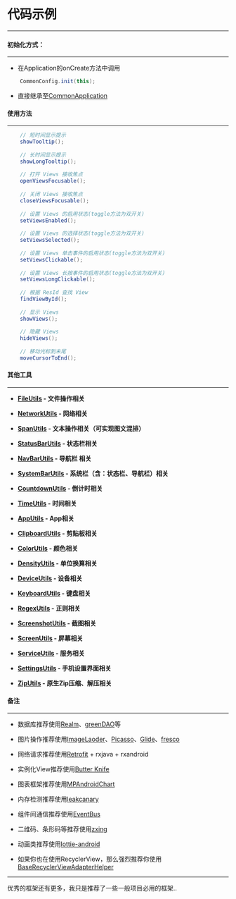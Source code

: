 # 代码示例

---

#### 初始化方式：

---

 - 在Application的onCreate方法中调用
 
```java
    CommonConfig.init(this);
```

 - 直接继承至[CommonApplication](/common/src/main/java/com/brave/common/base/CommonApplication.java)
 
 
#### 使用方法

---

```java
    // 短时间显示提示
    showTooltip();
    
    // 长时间显示提示
    showLongTooltip();
    
    // 打开 Views 接收焦点
    openViewsFocusable();
    
    // 关闭 Views 接收焦点
    closeViewsFocusable();
    
    // 设置 Views 的启用状态(toggle方法为双开关)
    setViewsEnabled();
    
    // 设置 Views 的选择状态(toggle方法为双开关)
    setViewsSelected();
    
    // 设置 Views 单击事件的启用状态(toggle方法为双开关)
    setViewsClickable();
    
    // 设置 Views 长按事件的启用状态(toggle方法为双开关)
    setViewsLongClickable();
    
    // 根据 ResId 查找 View
    findViewById();
    
    // 显示 Views
    showViews();
    
    // 隐藏 Views
    hideViews();
    
    // 移动光标到末尾
    moveCursorToEnd();
```

#### 其他工具

---

<b>

 - [FileUtils](/common/src/main/java/com/brave/common/utils/io/FileUtils.java) - 文件操作相关
 - [NetworkUtils](/common/src/main/java/com/brave/common/utils/network/NetworkUtils.java) - 网络相关
 - [SpanUtils](/common/src/main/java/com/brave/common/utils/span/SpanUtils.java) - 文本操作相关（可实现图文混排）
 - [StatusBarUtils](/common/src/main/java/com/brave/common/utils/system/StatusBarUtils.java) - 状态栏相关
 - [NavBarUtils](/common/src/main/java/com/brave/common/utils/system/NavBarUtils.java) - 导航栏 相关
 - [SystemBarUtils](/common/src/main/java/com/brave/common/utils/system/SystemBarUtils.java) - 系统栏（含：状态栏、导航栏）相关
 - [CountdownUtils](/common/src/main/java/com/brave/common/utils/time/CountdownUtils.java) - 倒计时相关
 - [TimeUtils](/common/src/main/java/com/brave/common/utils/time/TimeUtils.java) - 时间相关
 
 - [AppUtils](/common/src/main/java/com/brave/common/utils/AppUtils.java) - App相关
 - [ClipboardUtils](/common/src/main/java/com/brave/common/utils/ClipboardUtils.java) - 剪贴板相关
 - [ColorUtils](/common/src/main/java/com/brave/common/utils/ColorUtils.java) - 颜色相关
 - [DensityUtils](/common/src/main/java/com/brave/common/utils/DensityUtils.java) - 单位换算相关
 - [DeviceUtils](/common/src/main/java/com/brave/common/utils/DeviceUtils.java) - 设备相关
 - [KeyboardUtils](/common/src/main/java/com/brave/common/utils/KeyboardUtils.java) - 键盘相关
 - [RegexUtils](/common/src/main/java/com/brave/common/utils/RegexUtils.java) - 正则相关
 - [ScreenshotUtils](/common/src/main/java/com/brave/common/utils/ScreenshotUtils.java) - 截图相关
 - [ScreenUtils](/common/src/main/java/com/brave/common/utils/ScreenUtils.java) - 屏幕相关
 - [ServiceUtils](/common/src/main/java/com/brave/common/utils/ServiceUtils.java) - 服务相关
 - [SettingsUtils](/common/src/main/java/com/brave/common/utils/SettingsUtils.java) - 手机设置界面相关
 - [ZipUtils](/common/src/main/java/com/brave/common/utils/ZipUtils.java) - 原生Zip压缩、解压相关
 
 </b>
 
#### 备注

---

 - 数据库推荐使用[Realm](https://github.com/realm/realm-java)、[greenDAO](https://github.com/greenrobot/greenDAO)等
 
 - 图片操作推荐使用[ImageLaoder](https://github.com/nostra13/Android-Universal-Image-Loader)、[Picasso](https://github.com/square/picasso)、[Glide](https://github.com/bumptech/glide)、[fresco](https://github.com/facebook/fresco)
 
 - 网络请求推荐使用[Retrofit](http://square.github.io/retrofit/) + rxjava + rxandroid
 
 - 实例化View推荐使用[Butter Knife](http://jakewharton.github.io/butterknife/)
 
 - 图表框架推荐使用[MPAndroidChart](https://github.com/PhilJay/MPAndroidChart)
 
 - 内存检测推荐使用[leakcanary](https://github.com/square/leakcanary) 
 
 - 组件间通信推荐使用[EventBus](https://github.com/greenrobot/EventBus)
 
 - 二维码、条形码等推荐使用[zxing](https://github.com/zxing/zxing)
 
 - 动画类推荐使用[lottie-android](https://github.com/airbnb/lottie-android)
 
 - 如果你也在使用RecyclerView，那么强烈推荐你使用[BaseRecyclerViewAdapterHelper](https://github.com/CymChad/BaseRecyclerViewAdapterHelper)

---

优秀的框架还有更多，我只是推荐了一些一般项目必用的框架..